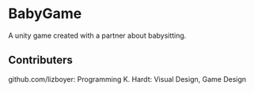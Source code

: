 # BabyGame
A unity game created with a partner about babysitting.

## Contributers
github.com/lizboyer: Programming
K. Hardt: Visual Design, Game Design
